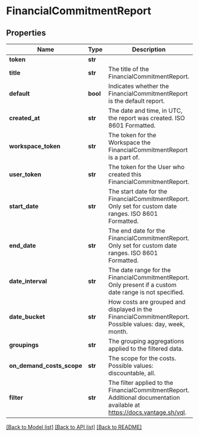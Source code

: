 # FinancialCommitmentReport

## Properties
Name | Type | Description | Notes
------------ | ------------- | ------------- | -------------
**token** | **str** |  | [optional] 
**title** | **str** | The title of the FinancialCommitmentReport. | [optional] 
**default** | **bool** | Indicates whether the FinancialCommitmentReport is the default report. | [optional] 
**created_at** | **str** | The date and time, in UTC, the report was created. ISO 8601 Formatted. | [optional] 
**workspace_token** | **str** | The token for the Workspace the FinancialCommitmentReport is a part of. | [optional] 
**user_token** | **str** | The token for the User who created this FinancialCommitmentReport. | [optional] 
**start_date** | **str** | The start date for the FinancialCommitmentReport. Only set for custom date ranges. ISO 8601 Formatted. | [optional] 
**end_date** | **str** | The end date for the FinancialCommitmentReport. Only set for custom date ranges. ISO 8601 Formatted. | [optional] 
**date_interval** | **str** | The date range for the FinancialCommitmentReport. Only present if a custom date range is not specified. | [optional] 
**date_bucket** | **str** | How costs are grouped and displayed in the FinancialCommitmentReport. Possible values: day, week, month. | [optional] 
**groupings** | **str** | The grouping aggregations applied to the filtered data. | [optional] 
**on_demand_costs_scope** | **str** | The scope for the costs. Possible values: discountable, all. | [optional] 
**filter** | **str** | The filter applied to the FinancialCommitmentReport. Additional documentation available at https://docs.vantage.sh/vql. | [optional] 

[[Back to Model list]](../README.md#documentation-for-models) [[Back to API list]](../README.md#documentation-for-api-endpoints) [[Back to README]](../README.md)


